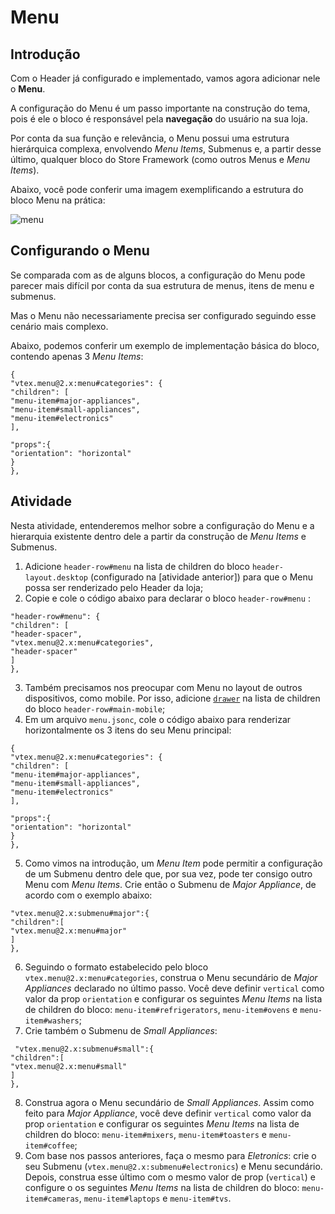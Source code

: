 # Menu

## Introdução

Com o Header já configurado e implementado, vamos agora adicionar nele o **Menu**.

A configuração do Menu é um passo importante na construção do tema, pois é ele o bloco é responsável pela **navegação** do usuário na sua loja. 

Por conta da sua função e relevância, o Menu possui uma estrutura hierárquica complexa, envolvendo *Menu Items*, Submenus e, a partir desse último, qualquer bloco do Store Framework (como outros Menus e *Menu Items*). 

Abaixo, você pode conferir uma imagem exemplificando a estrutura do bloco Menu na prática:

![menu](https://user-images.githubusercontent.com/52087100/70004800-5cf9f300-1546-11ea-81fc-369e4bb58ed5.png)

## Configurando o Menu

Se comparada com as de alguns blocos, a configuração do Menu pode parecer mais difícil por conta da sua estrutura de menus, itens de menu e submenus. 

Mas o Menu não necessariamente precisa ser configurado seguindo esse cenário mais complexo. 

Abaixo, podemos conferir um exemplo de implementação básica do bloco, contendo apenas 3 *Menu Items*:

```
{
"vtex.menu@2.x:menu#categories": {
"children": [
"menu-item#major-appliances",
"menu-item#small-appliances",
"menu-item#electronics"
],

"props":{
"orientation": "horizontal"
}
},
```

## Atividade

Nesta atividade, entenderemos melhor sobre a configuração do Menu e a hierarquia existente dentro dele a partir da construção de *Menu Items* e Submenus.  

1. Adicione `header-row#menu`  na lista de children do bloco `header-layout.desktop` (configurado na [atividade anterior]) para que o Menu possa ser renderizado pelo Header da loja;
2. Copie e cole o código abaixo para declarar o bloco `header-row#menu` :

```
"header-row#menu": {
"children": [
"header-spacer",
"vtex.menu@2.x:menu#categories",
"header-spacer"
]
},
```

3. Também precisamos nos preocupar com Menu no layout de outros dispositivos, como mobile. Por isso, adicione [`drawer`](https://vtex.io/docs/components/all/vtex.store-drawer/) na lista de children do bloco `header-row#main-mobile`;
4. Em um arquivo `menu.jsonc`, cole o código abaixo para renderizar horizontalmente os 3 itens do seu Menu principal:

```
{
"vtex.menu@2.x:menu#categories": {
"children": [
"menu-item#major-appliances",
"menu-item#small-appliances",
"menu-item#electronics"
],

"props":{
"orientation": "horizontal"
}
},
```
5. Como vimos na introdução, um *Menu Item* pode permitir a configuração de um Submenu dentro dele que, por sua vez, pode ter consigo outro Menu com *Menu Items*. Crie então o Submenu de *Major Appliance*, de acordo com o exemplo abaixo: 

```
"vtex.menu@2.x:submenu#major":{
"children":[
"vtex.menu@2.x:menu#major"
]
},
```

6. Seguindo o formato estabelecido pelo bloco `vtex.menu@2.x:menu#categories`, construa o Menu secundário de *Major Appliances* declarado no último passo. Você deve definir `vertical` como valor da prop `orientation` e configurar os seguintes *Menu Items* na lista de children do bloco:  `menu-item#refrigerators`, `menu-item#ovens` e `menu-item#washers`; 
7. Crie também o Submenu de *Small Appliances*:

```
 "vtex.menu@2.x:submenu#small":{
"children":[
"vtex.menu@2.x:menu#small"
]
},
```

8. Construa agora o Menu secundário de *Small Appliances*. Assim como feito para *Major Appliance*, você deve definir `vertical` como valor da prop `orientation` e configurar os seguintes *Menu Items* na lista de children do bloco:  `menu-item#mixers`, `menu-item#toasters` e `menu-item#coffee`;
9. Com base nos passos anteriores, faça o mesmo para *Eletronics*: crie o seu Submenu (`vtex.menu@2.x:submenu#electronics`) e Menu secundário. Depois, construa esse último com o mesmo valor de prop (`vertical`) e configure o os seguintes *Menu Items* na lista de children do bloco: `menu-item#cameras`, `menu-item#laptops` e `menu-item#tvs`. 
